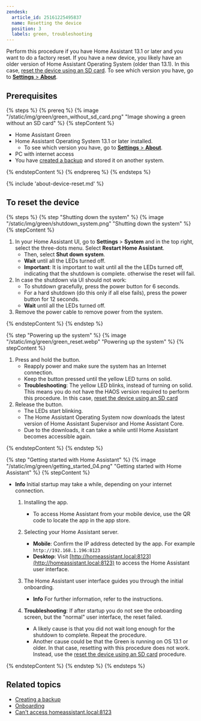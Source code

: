 ```yaml
---
zendesk:
  article_id: 25161225495837
  name: Resetting the device
  position: 3
  labels: green, troubleshooting
---
```


Perform this procedure if you have Home Assistant 13.1 or later and you want to do a factory reset. If you have a new device, you likely have an older version of Home Assistant Operating System (older than 13.1). In this case, [reset the device using an SD card](/hc/en-us/articles/25162566451485). To see which version you have, go to [**Settings** > **About**](https://my.home-assistant.io/redirect/info/).

## Prerequisites

{% steps %}
{% prereq %}
{% image "/static/img/green/green_without_sd_card.png" "Image showing a green without an SD card" %}
{% stepContent %}

- Home Assistant Green
- Home Assistant Operating System 13.1 or later installed.
  - To see which version you have, go to [**Settings** > **About**](https://my.home-assistant.io/redirect/info/).
- PC with internet access
- You have [created a backup](/hc/en-us/articles/25154828325917) and stored it on another system.

{% endstepContent %}
{% endprereq %}
{% endsteps %}

{% include 'about-device-reset.md' %}

## To reset the device

{% steps %}
{% step "Shutting down the system" %}
{% image "/static/img/green/shutdown_system.png" "Shutting down the system" %}
{% stepContent %}

   1. In your Home Assistant UI, go to **Settings** > **System** and in the top right, select the three-dots menu. Select **Restart Home Assistant**.
      - Then, select **Shut down system**.
      - **Wait** until all the LEDs turned off.
      - **Important**: It is important to wait until all the the LEDs turned off, indicating that the shutdown is complete. otherwise the reset will fail.
   2. In case the shutdown via UI should not work:
      - To shutdown gracefully, press the power button for 6 seconds.
      - For a hard shutdown (do this only if all else fails), press the power button for 12 seconds.
      - **Wait** until all the LEDs turned off.
   3. Remove the power cable to remove power from the system.

{% endstepContent %}
{% endstep %}

{% step "Powering up the system" %}
{% image "/static/img/green/green_reset.webp" "Powering up the system" %}
{% stepContent %}

   1. Press and hold the button.
      - Reapply power and make sure the system has an Internet connection.
      - Keep the button pressed until the yellow LED turns on solid.
      - **Troubleshooting**: The yellow LED blinks, instead of turning on solid. This means you do not have the HAOS version required to perform this procedure. In this case, [reset the device using an SD card](/hc/en-us/articles/25162566451485)
   2. Release the button.
      - The LEDs start blinking.
      - The Home Assistant Operating System now downloads the latest version of Home Assistant Supervisor and Home Assistant Core.
      - Due to the downloads, it can take a while until Home Assistant becomes accessible again.

{% endstepContent %}
{% endstep %}

{% step "Getting started with Home Assistant" %}
{% image "/static/img/green/getting_started_04.png" "Getting started with Home Assistant" %}
{% stepContent %}

- **Info** Initial startup may take a while, depending on your internet connection.

   1. Installing the app.
      - To access Home Assistant from your mobile device, use the QR code to locate the app in the app store.
   2. Selecting your Home Assistant server.
      - **Mobile**: Confirm the IP address detected by the app. For example `http://192.168.1.196:8123`
      - **Desktop**: Visit [http://homeassistant.local:8123](http://homeassistant.local:8123) to access the Home Assistant user interface.
   3. The Home Assistant user interface guides you through the initial onboarding.

      - **Info** For further information, refer to the instructions.
   4. **Troubleshooting**: If after startup you do not see the onboarding screen, but the "normal" user interface, the reset failed.
      - A likely cause is that you did not wait long enough for the shutdown to complete. Repeat the procedure.
      - Another cause could be that the Green is running on OS 13.1 or older. In that case, resetting with this procedure does not work. Instead, use the [reset the device using an SD card](/hc/en-us/articles/25162566451485) procedure.

{% endstepContent %}
{% endstep %}
{% endsteps %}

## Related topics

- [Creating a backup](/hc/en-us/articles/25154828325917)
- [Onboarding](https://www.home-assistant.io/getting-started/onboarding/)
- [Can't access homeassistant.local:8123](/hc/en-us/articles/25140903526301)
